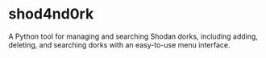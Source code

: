 # shod4nd0rk
A Python tool for managing and searching Shodan dorks, including adding, deleting, and searching dorks with an easy-to-use menu interface.
